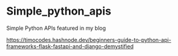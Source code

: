 # Simple_python_apis
Simple Python APIs featured in my blog

https://timocodes.hashnode.dev/beginners-guide-to-python-api-frameworks-flask-fastapi-and-django-demystified
